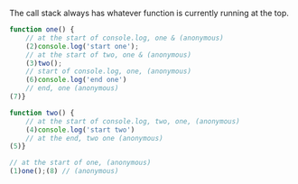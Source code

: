 The call stack always has whatever function is currently running at the top. 

```javascript
function one() {
    // at the start of console.log, one & (anonymous)
    (2)console.log('start one'); 
    // at the start of two, one & (anonymous)
    (3)two();
    // start of console.log, one, (anonymous)
    (6)console.log('end one')
    // end, one (anonymous)
(7)}

function two() {
    // at the start of console.log, two, one, (anonymous)
    (4)console.log('start two')
    // at the end, two one (anonymous)
(5)}

// at the start of one, (anonymous)
(1)one();(8) // (anonymous)
```